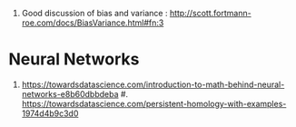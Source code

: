 1. Good discussion of bias and variance : http://scott.fortmann-roe.com/docs/BiasVariance.html#fn:3

Neural Networks
=====================================
1. https://towardsdatascience.com/introduction-to-math-behind-neural-networks-e8b60dbbdeba
#. https://towardsdatascience.com/persistent-homology-with-examples-1974d4b9c3d0
